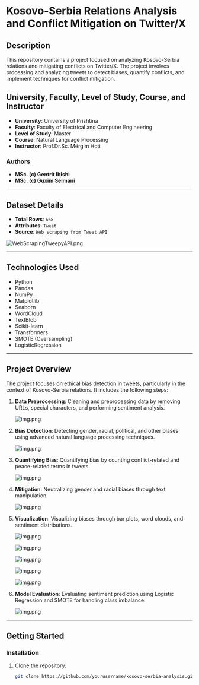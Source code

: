 # Kosovo-Serbia Relations Analysis and Conflict Mitigation on Twitter/X

## Description

This repository contains a project focused on analyzing Kosovo-Serbia relations and mitigating conflicts on Twitter/X. The project involves processing and analyzing tweets to detect biases, quantify conflicts, and implement techniques for conflict mitigation.

## University, Faculty, Level of Study, Course, and Instructor

- **University**:  University of Prishtina
- **Faculty**: Faculty of Electrical and Computer Engineering
- **Level of Study**: Master  
- **Course**: Natural Language Processing
- **Instructor**: Prof.Dr.Sc. Mërgim Hoti 

### Authors

- **MSc. (c) Gentrit Ibishi**  
- **MSc. (c) Guxim Selmani**

---

## Dataset Details

- **Total Rows**: `668`
- **Attributes**: `Tweet`  
- **Source**: `Web scraping from Tweet API`

![WebScrapingTweepyAPI.png](assets/WebScrapingTweepyAPI.png)

---

## Technologies Used

- Python
- Pandas
- NumPy
- Matplotlib
- Seaborn
- WordCloud
- TextBlob
- Scikit-learn
- Transformers
- SMOTE (Oversampling)
- LogisticRegression

---

## Project Overview

The project focuses on ethical bias detection in tweets, particularly in the context of Kosovo-Serbia relations. It includes the following steps:

1. **Data Preprocessing**: Cleaning and preprocessing data by removing URLs, special characters, and performing sentiment analysis.

   ![img.png](assets/preprocessing.png)

2. **Bias Detection**: Detecting gender, racial, political, and other biases using advanced natural language processing techniques.

   ![img.png](assets/biasdetection.png)

3. **Quantifying Bias**: Quantifying bias by counting conflict-related and peace-related terms in tweets.

   ![img.png](assets/quantifyingbias.png)

4. **Mitigation**: Neutralizing gender and racial biases through text manipulation.

      ![img.png](assets/biasmitigation.png)

5. **Visualization**: Visualizing biases through bar plots, word clouds, and sentiment distributions.

   ![img.png](assets/genderbias.png)

   ![img.png](assets/racialbias.png)

   ![img.png](assets/conflictbiasbalance.png)

   ![img.png](assets/sentimentdistribution.png)

   ![img.png](assets/wordsdistribution.png)

6. **Model Evaluation**: Evaluating sentiment prediction using Logistic Regression and SMOTE for handling class imbalance.

   ![img.png](assets/evaluationmodel.png)

---

## Getting Started

### Installation

1. Clone the repository:
   ```bash
   git clone https://github.com/yourusername/kosovo-serbia-analysis.git
